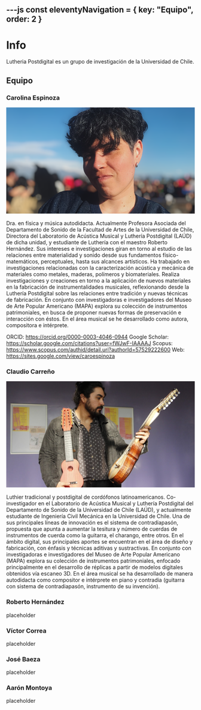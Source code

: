 ---js
const eleventyNavigation = {
 key: "Equipo",
 order: 2
}
---

# Info

Lutheria Postdigital es un grupo de investigación de la Universidad de Chile.

## Equipo

### Carolina Espinoza

![Carolina Espinoza](./imagenes/carolina-espinoza.png)

Dra. en física y música autodidacta. Actualmente Profesora Asociada del Departamento de Sonido de la Facultad de Artes de la Universidad de Chile, Directora del Laboratorio de Acústica Musical y Luthería Postdigital (LAÚD) de dicha unidad, y estudiante de Luthería con el maestro Roberto Hernández. Sus intereses e investigaciones giran en torno al estudio de las relaciones entre materialidad y sonido desde sus fundamentos físico-matemáticos, perceptuales, hasta sus alcances artísticos. Ha trabajado en investigaciones relacionadas con la caracterización acústica y mecánica de materiales como metales, maderas, polímeros y biomateriales. Realiza investigaciones y creaciones en torno a la aplicación de nuevos materiales en la fabricación de instrumentalidades musicales, reflexionando desde la Luthería Postdigital sobre las relaciones entre tradición y nuevas técnicas de fabricación. En conjunto con investigadoras e investigadores del Museo de Arte Popular Americano (MAPA) explora su colección de instrumentos patrimoniales, en busca de proponer nuevas formas de preservación e interacción con éstos. En el área musical se he desarrollado como autora, compositora e intérprete.

ORCID: <https://orcid.org/0000-0003-4046-0944>
Google Scholar: <https://scholar.google.com/citations?user=fWJwF-IAAAAJ>
Scopus: <https://www.scopus.com/authid/detail.uri?authorId=57529222600>
Web: <https://sites.google.com/view/caroespinoza>

### Claudio Carreño

![Claudio Carreño](./imagenes/claudio-carreno.jpg)

Luthier tradicional y postdigital de cordófonos latinoamericanos. Co-investigador en el Laboratorio de Acústica Musical y Luthería Postdigital del Departamento de Sonido de la Universidad de Chile (LAÚD), y actualmente estudiante de Ingeniería Civil Mecánica en la Universidad de Chile.  Una de sus principales líneas de innovación es el sistema de contradiapasón, propuesta que apunta a aumentar la tesitura y número de cuerdas de instrumentos de cuerda como la guitarra, el charango, entre otros. En el ámbito digital, sus principales aportes se encuentran en el área de diseño y fabricación, con énfasis y técnicas aditivas y sustractivas. En conjunto con investigadoras e investigadores del Museo de Arte Popular Americano (MAPA) explora su colección de instrumentos patrimoniales, enfocado principalmente en el desarrollo de réplicas a partir de modelos digitales obtenidos vía escaneo 3D. En el área musical se ha desarrollado de manera autodidacta como compositor e intérprete en piano y contradia (guitarra con sistema de contradiapasón, instrumento de su invención).

### Roberto Hernández

placeholder

### Víctor Correa

placeholder

### José Baeza

placeholder

### Aarón Montoya

placeholder
